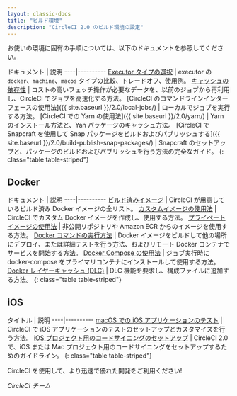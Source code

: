 ```yaml
---
layout: classic-docs
title: "ビルド環境"
description: "CircleCI 2.0 のビルド環境の設定"
---
```

お使いの環境に固有の手順については、以下のドキュメントを参照してください。

ドキュメント | 説明 \----|\---\---\----
<a href="{{ site.baseurl }}/2.0/executor-types/">Executor タイプの選択</a> | executor の `docker`、`machine`、`macos` タイプの比較、トレードオフ、使用例。
<a href="{{ site.baseurl }}/2.0/caching/">キャッシュの依存性</a> | コストの高いフェッチ操作が必要なデータを、以前のジョブから再利用し、CircleCI でジョブを高速化する方法。 [CircleCI のコマンドラインインターフェースの使用法]({{ site.baseurl }}/2.0/local-jobs/) | ローカルでジョブを実行する方法。 [CircleCI での Yarn の使用法]({{ site.baseurl }}/2.0/yarn/) | Yarn のインストール方法と、Yan パッケージのキャッシュ方法。 [CircleCI で Snapcraft を使用して Snap パッケージをビルドおよびパブリッシュする]({{ site.baseurl }}/2.0/build-publish-snap-packages/) | Snapcraft のセットアップと、パッケージのビルドおよびパブリッシュを行う方法の完全なガイド。 {: class="table table-striped"}

## Docker

ドキュメント | 説明 \----|\---\---\----
<a href="{{ site.baseurl }}/2.0/circleci-images/">ビルド済みイメージ</a> | CircleCI が用意しているビルド済み Docker イメージの全リスト。
<a href="{{ site.baseurl }}/2.0/custom-images/">カスタムイメージの使用法</a> | CircleCI でカスタム Docker イメージを作成し、使用する方法。
<a href="{{ site.baseurl }}/2.0/private-images/">プライベートイメージの使用法</a> | 非公開リポジトリや Amazon ECR からのイメージを使用する方法。
<a href="{{ site.baseurl }}/2.0/building-docker-images/">Docker コマンドの実行方法</a> | Docker イメージをビルドして他の場所にデプロイ、または詳細テストを行う方法、およびリモート Docker コンテナでサービスを開始する方法。
<a href="{{ site.baseurl }}/2.0/docker-compose/">Docker Compose の使用法</a> | ジョブ実行時に docker-compose をプライマリコンテナにインストールして使用する方法。
<a href="{{ site.baseurl }}/2.0/docker-layer-caching/">Docker レイヤーキャッシュ (DLC)</a> | DLC 機能を要求し、構成ファイルに追加する方法。 {: class="table table-striped"}

## iOS

タイトル | 説明 \----|\---\---\----
<a href="{{ site.baseurl }}/2.0/testing-ios/">macOS での iOS アプリケーションのテスト</a> | CircleCI で iOS アプリケーションのテストのセットアップとカスタマイズを行う方法。
<a href="{{ site.baseurl }}/2.0/ios-codesigning/">iOS プロジェクト用のコードサイニングのセットアップ</a> | CircleCI 2.0 で、iOS または Mac プロジェクト用のコードサイニングをセットアップするためのガイドライン。 {: class="table table-striped"}

CircleCI を使用して、より迅速で優れた開発をご利用ください!

*CircleCI チーム*